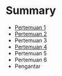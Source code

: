 # Summary

* [Pertemuan 1](pertemuan_1.md)
* [Pertemuan 2](pertemuan_2.md)
* Pertemuan 3
* [Pertemuan 4](pertemuan_4.md)
* Pertemuan 5
* Pertemuan 6
* Pengantar

